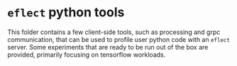 # `eflect` python tools

This folder contains a few client-side tools, such as processing and grpc communication, that can be used to profile user python code with an `eflect` server. Some experiments that are ready to be run out of the box are provided, primarily focusing on tensorflow workloads.
